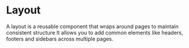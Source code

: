 # Layout 
A layout is a reusable component that wraps around pages to maintain consistent structure It allows you to add common elements like headers, footers and sidebars across multiple pages.
